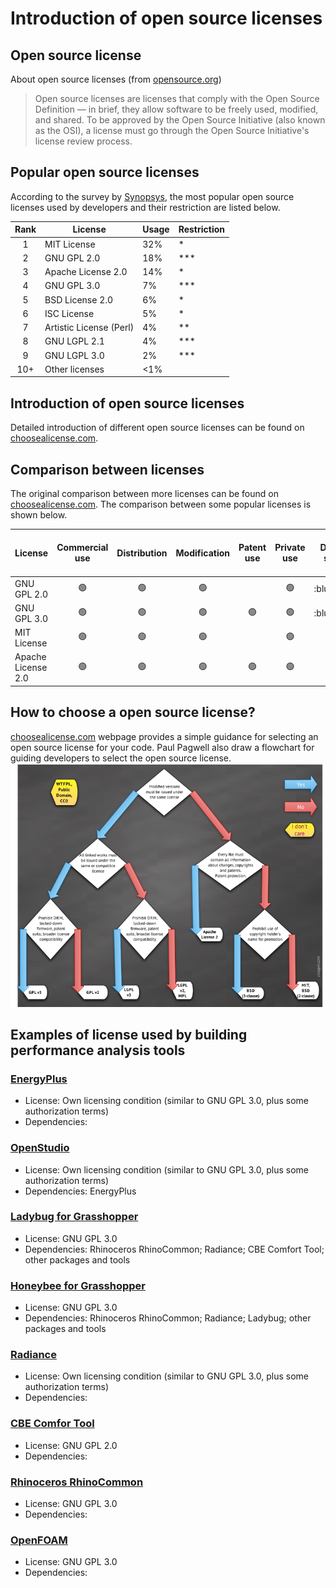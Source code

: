 # Introduction of open source licenses
## Open source license
About open source licenses (from [opensource.org](https://opensource.org/licenses))
>Open source licenses are licenses that comply with the Open Source Definition — in brief, they allow software to be freely used, modified, and shared. To be approved by the Open Source Initiative (also known as the OSI), a license must go through the Open Source Initiative's license review process.
## Popular open source licenses
According to the survey by [Synopsys](https://www.synopsys.com/blogs/software-security/top-open-source-licenses/), the most popular open source licenses used by developers and their restriction are listed below.

|Rank|License|Usage|Restriction|
|:---:|---|---|---|
|1|MIT License|32%|*|
|2|GNU GPL 2.0|18%|***|
|3|Apache License 2.0|14%|*|
|4|GNU GPL 3.0|7%|***|
|5|BSD License 2.0|6%|*|
|6|ISC License|5%|*|
|7|Artistic License (Perl)|4%|**|
|8|GNU LGPL 2.1|4%|***|
|9|GNU LGPL 3.0|2%|***|
|10+|Other licenses|<1%||

## Introduction of open source licenses
Detailed introduction of different open source licenses can be found on [choosealicense.com](https://choosealicense.com/licenses/). 
## Comparison between licenses
The original comparison between more licenses can be found on [choosealicense.com](https://choosealicense.com/appendix/). The comparison between some popular licenses is shown below.

|License|Commercial use|Distribution|Modification|Patent use|Private use|Disclose source|License and copyright notice|Network use is distribution|Same license|State changes|Liability|Trademark use|Warranty|
|---|:---:|:---:|:---:|:---:|:---:|:---:|:---:|:---:|:---:|:---:|:---:|:---:|:---:|
|GNU GPL 2.0|:green_circle:|:green_circle:|:green_circle:||:green_circle:|:blue_circle:|:blue_circle:||:blue_circle:|:blue_circle:|:red_circle:||:red_circle:|
|GNU GPL 3.0|:green_circle:|:green_circle:|:green_circle:|:green_circle:|:green_circle:|:blue_circle:|:blue_circle:||:blue_circle:|:blue_circle:|:red_circle:||:red_circle:|
|MIT License|:green_circle:|:green_circle:|:green_circle:||:green_circle:||:blue_circle:||||:red_circle:||:red_circle:|
|Apache License 2.0|:green_circle:|:green_circle:|:green_circle:|:green_circle:|:green_circle:||:blue_circle:|||:blue_circle:|:red_circle:|:red_circle:|:red_circle:|

## How to choose a open source license?
[choosealicense.com](https://choosealicense.com/) webpage provides a simple guidance for selecting an open source license for your code.
Paul Pagwell also draw a flowchart for guiding developers to select the open source license.
![open source license selection flowchart](resource\open-source-licences.png)
## Examples of license used by building performance analysis tools
### [EnergyPlus](https://github.com/NREL/EnergyPlus)
 * License: Own licensing condition (similar to GNU GPL 3.0, plus some authorization terms)
 * Dependencies:
### [OpenStudio](https://github.com/NREL/OpenStudio)
 * License: Own licensing condition (similar to GNU GPL 3.0, plus some authorization terms)
 * Dependencies: EnergyPlus
### [Ladybug for Grasshopper](https://github.com/ladybug-tools/ladybug-legacy)
 * License: GNU GPL 3.0
 * Dependencies: Rhinoceros RhinoCommon; Radiance; CBE Comfort Tool; other packages and tools
### [Honeybee for Grasshopper](https://github.com/ladybug-tools/honeybee-legacy)
 * License: GNU GPL 3.0
 * Dependencies: Rhinoceros RhinoCommon; Radiance; Ladybug; other packages and tools
### [Radiance](https://github.com/NREL/Radiance)
 * License: Own licensing condition (similar to GNU GPL 3.0, plus some authorization terms)
 * Dependencies:
### [CBE Comfor Tool](https://github.com/CenterForTheBuiltEnvironment/comfort_tool)
 * License: GNU GPL 2.0
 * Dependencies: 
### [Rhinoceros RhinoCommon](https://github.com/mcneel/rhinocommon) 
 * License: GNU GPL 3.0
 * Dependencies: 
### [OpenFOAM](https://openfoam.org/licence/) 
 * License: GNU GPL 3.0
 * Dependencies: 